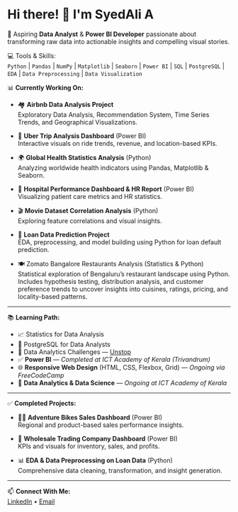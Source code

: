 # Hi there! 👋 I'm SyedAli A

🎯 Aspiring **Data Analyst** & **Power BI Developer** passionate about transforming raw data into actionable insights and compelling visual stories.

💻 Tools & Skills:  
`Python` | `Pandas` | `NumPy` | `Matplotlib` | `Seaborn` | `Power BI` | `SQL` | `PostgreSQL` | `EDA` | `Data Preprocessing` | `Data Visualization`

📊 **Currently Working On:**
- 🏘️ **Airbnb Data Analysis Project**  
  Exploratory Data Analysis, Recommendation System, Time Series Trends, and Geographical Visualizations.
  
- 🚕 **Uber Trip Analysis Dashboard** (Power BI)  
  Interactive visuals on ride trends, revenue, and location-based KPIs.

- 🌍 **Global Health Statistics Analysis** (Python)  
  Analyzing worldwide health indicators using Pandas, Matplotlib & Seaborn.

- 🏥 **Hospital Performance Dashboard & HR Report** (Power BI)  
  Visualizing patient care metrics and HR statistics.

- 🎬 **Movie Dataset Correlation Analysis** (Python)  
  Exploring feature correlations and visual insights.

- 🧾 **Loan Data Prediction Project**  
  EDA, preprocessing, and model building using Python for loan default prediction.

- 🍽️ Zomato Bangalore Restaurants Analysis (Statistics & Python)
  Statistical exploration of Bengaluru’s restaurant landscape using Python. Includes hypothesis testing, distribution analysis, and customer preference trends to uncover insights into cuisines, ratings, 
  pricing, and locality-based patterns.

---

📚 **Learning Path:**
- 📈 Statistics for Data Analysis
- 🧠 PostgreSQL for Data Analysts
- 🎯 Data Analytics Challenges — [Unstop](https://unstop.com/)
- ✅ **Power BI** — *Completed at ICT Academy of Kerala (Trivandrum)*
- 🌐 **Responsive Web Design** (HTML, CSS, Flexbox, Grid) — *Ongoing via FreeCodeCamp*
- 🧪 **Data Analytics & Data Science** — *Ongoing at ICT Academy of Kerala*

---

✅ **Completed Projects:**
- 🚴‍♂️ **Adventure Bikes Sales Dashboard** (Power BI)  
  Regional and product-based sales performance insights.

- 🏢 **Wholesale Trading Company Dashboard** (Power BI)  
  KPIs and visuals for inventory, sales, and profits.

- 📊 **EDA & Data Preprocessing on Loan Data** (Python)  
  Comprehensive data cleaning, transformation, and insight generation.

---

📫 **Connect With Me:**  
[LinkedIn](https://www.linkedin.com/in/syed-ali-a-b3b5) • [Email](syed9567ali@gmail.com)



